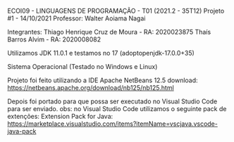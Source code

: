 ECOI09 - LINGUAGENS DE PROGRAMAÇÃO - T01 (2021.2 - 35T12)
Projeto #1 - 14/10/2021
Professor: Walter Aoiama Nagai

Integrantes:
Thiago Henrique Cruz de Moura - RA: 2020023875
Thaís Barros Alvim - RA: 2020008082

Utilizamos JDK 11.0.1 e testamos no 17 (adoptopenjdk-17.0.0+35)

Sistema Operacional (Testado no Windows e Linux)

Projeto foi feito utilizando a IDE Apache NetBeans 12.5
download: https://netbeans.apache.org/download/nb125/nb125.html

Depois foi portado para que possa ser executado no Visual Studio Code para ser enviado.
obs: no Visual Studio Code utilizamos o seguinte pack de extenções:
Extension Pack for Java: https://marketplace.visualstudio.com/items?itemName=vscjava.vscode-java-pack
